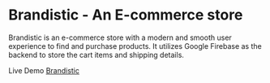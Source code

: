 # Brandistic - An E-commerce store

Brandistic is an e-commerce store with a modern and smooth user experience to find and purchase products. It utilizes Google Firebase as the backend to store the cart items and shipping details.

Live Demo [Brandistic]([https://pages.github.com/](https://brandistic-store.netlify.app/)https://brandistic-store.netlify.app/)
